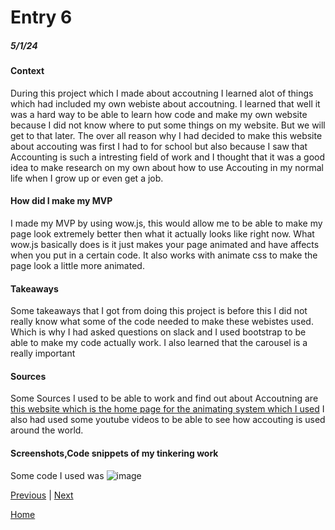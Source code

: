 # Entry 6
##### 5/1/24

#### Context 
During this project which I made about accoutning I learned alot of things which had included my own webiste about accoutning. I learned that well it was a hard way to be able to learn how code and make my own website because I did not know where to put some things on my website. But we will get to that later. The over all reason why I had decided to make this website about accouting was first I had to for school but also because I saw that Accounting is such a intresting field of work and I thought that it was a good idea to make research on my own about how to use Accouting in my normal life when I grow up or even get a job.

#### How did I make my MVP
I made my MVP by using wow.js, this would allow me to be able to make my page look extremely better then what it actually looks like right now. What wow.js basically does is it just makes your page animated and have affects when you put in a certain code. It also works with animate css to make the page look a little more animated. 

#### Takeaways
Some takeaways that I got from doing this project is before this I did not really know what some of the code needed to make these webistes used. Which is why I had asked questions on slack and I used bootstrap to be able to make my code actually work. I also learned that the carousel is a really important 

#### Sources
Some Sources I used to be able to work and find out about Accoutning are [this website which is the home page for the animating system which I used](https://wowjs.uk/)
I also had used some youtube videos to be able to see how accouting is used around the world. 

#### Screenshots,Code snippets of my tinkering work
Some code I used was ![image](https://github.com/bishoyb1251/sep10-freedom-project/assets/146866628/f39921c1-2c73-4af4-9c74-cc58288a875b)


[Previous](entry05.md) | [Next](entry07.md)

[Home](../README.md)
